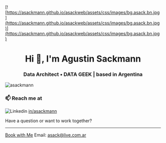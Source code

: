 [![https://asackmann.github.io/asackweb/assets/css/images/bg.asack.bn.jpg](https://asackmann.github.io/asackweb/assets/css/images/bg.asack.bn.jpg)](https://asackmann.github.io/asackweb/assets/css/images/bg.asack.bn.jpg)

<h1 align="center">Hi 👋, I'm Agustin Sackmann</h1>
<h3 align="center">Data Architect  •  DATA GEEK | based in Argentina</h3>

<p align="left"> <img src="https://komarev.com/ghpvc/?username=asackmann&label=Profile%20views&color=0e75b6&style=flat" alt="asackmann" /> </p>


  ### 📫 Reach me at  
 ![Linkedin](https://i.stack.imgur.com/gVE0j.png) [in/asackmann](https://www.linkedin.com/in/asackmann/)
  
  Have a question or want to work together?
  ________________________
  [Book with Me](https://outlook.office.com/bookwithme/user/86271afacbd44398bca52aa9cd1a48fa@biapplications.com.ar?anonymous&ep=plink)
  Email: asack@live.com.ar
  
  
<!--
**asackmann/asackmann** is a ✨ _special_ ✨ repository because its `README.md` (this file) appears on your GitHub profile.

Here are some ideas to get you started:

- 🔭 I’m currently working on ...
- 🌱 I’m currently learning ...
- 👯 I’m looking to collaborate on ...
- 🤔 I’m looking for help with ...
- 💬 Ask me about ...

- 😄 Pronouns: ...
- ⚡ Fun fact: ...
-->

